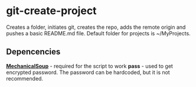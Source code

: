 # git-create-project

Creates a folder, initiates git, creates the repo, adds the remote origin and pushes a basic README.md file.
Default folder for projects is ~/MyProjects.

## Depencencies

**[MechanicalSoup](https://github.com/MechanicalSoup/MechanicalSoup)** - required for the script to work
**pass** - used to get encrypted password. The password can be hardcoded, but it is not recommended.
